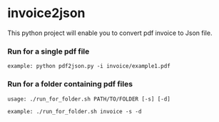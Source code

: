 # invoice2json
This python project will enable you to convert pdf invoice to Json file.

### Run for a single pdf file

```example: python pdf2json.py -i invoice/example1.pdf```

### Run for a folder containing pdf files

```
usage: ./run_for_folder.sh PATH/TO/FOLDER [-s] [-d]
```
```
example: ./run_for_folder.sh invoice -s -d
```
